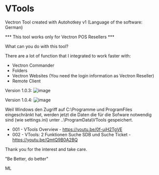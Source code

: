# VTools
Vectron Tool created with Autohotkey v1 (Language of the software: German)

*** This tool works only for Vectron POS Resellers ***

What can you do with this tool?

There are a lot of function that I integrated to work faster with:
- Vectron Commander
- Folders
- Vectron Websites (You need the login information as Vectron Reseller)
- Remote Client

Version 1.0.3:
![image](https://user-images.githubusercontent.com/39479918/167264851-5de1d50f-debd-4854-9b2a-d7be69db30e6.png)

Version 1.0.4:
![image](https://user-images.githubusercontent.com/39479918/188323585-d20d754d-49c9-4c57-acfc-134a0c34bf27.png)

Weil Windows den Zugriff auf C:\Programme und ProgramFiles eingeschränkt hat, werden jetzt die Daten die für die Sofware notwendig sind (wie settings.ini) unter ..\ProgramData\VTools gespeichert.

- 001 - VTools Overview - https://youtu.be/0f-ujH2TgVE
- 002 - VTools: 2 Funktionen Suche SDB und Suche Ticket - https://youtu.be/QmtQ9B0A2BQ

Thank you for the interest and take care.

"Be Better, do better"

ML



